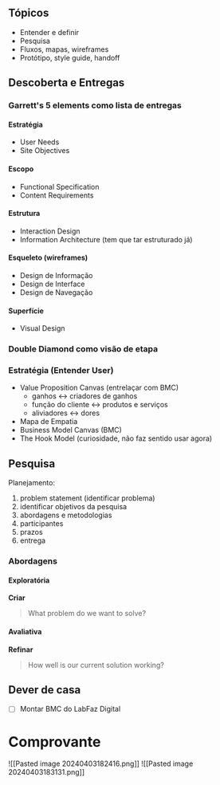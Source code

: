## Tópicos
- Entender e definir
- Pesquisa
- Fluxos, mapas, wireframes
- Protótipo, style guide, handoff
## Descoberta e Entregas

### Garrett's 5 elements como lista de entregas
#### Estratégia
- User Needs
- Site Objectives
#### Escopo
- Functional Specification
- Content Requirements
#### Estrutura
- Interaction Design
- Information Architecture (tem que tar estruturado já)
#### Esqueleto (wireframes)
- Design de Informação
- Design de Interface
- Design de Navegação
#### Superfície
- Visual Design

### Double Diamond como visão de etapa

### Estratégia (Entender User)
- Value Proposition Canvas (entrelaçar com BMC)
	- ganhos <-> criadores de ganhos
	- função do cliente <-> produtos e serviços
	- aliviadores <-> dores
- Mapa de Empatia
- Business Model Canvas (BMC)
- The Hook Model (curiosidade, não faz sentido usar agora)

## Pesquisa
Planejamento:
1. problem statement (identificar problema)
2. identificar objetivos da pesquisa
3. abordagens e metodologias
4. participantes
5. prazos
6. entrega

### Abordagens
#### Exploratória
**Criar**

> What problem do we want to solve?

#### Avaliativa
**Refinar**

> How well is our current solution working?

## Dever de casa
- [ ] Montar BMC do LabFaz Digital

# Comprovante

![[Pasted image 20240403182416.png]]
![[Pasted image 20240403183131.png]]